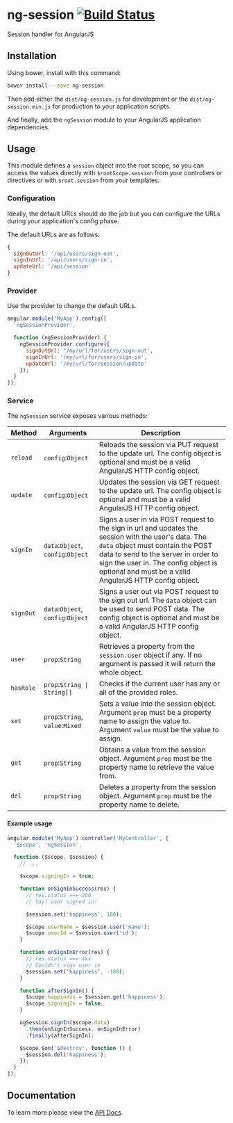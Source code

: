 # ng-session [![Build Status](https://travis-ci.org/FinalDevStudio/ng-session.svg?branch=master)](https://travis-ci.org/FinalDevStudio/ng-session)

Session handler for AngularJS

## Installation

Using bower, install with this command:

```sh
bower install --save ng-session
```

Then add either the `dist/ng-session.js` for development or the `dist/ng-session.min.js` for production to your application scripts.

And finally, add the `ngSession` module to your AngularJS application dependencies.

## Usage

This module defines a `session` object into the root scope, so you can access the values directly with `$rootScope.session` from your controllers or directives or with `$root.session` from your templates.

### Configuration

Ideally, the default URLs should do the job but you can configure the URLs during your application's config phase.

The default URLs are as follows:

```javascript
{
  signOutUrl: '/api/users/sign-out',
  signInUrl: '/api/users/sign-in',
  updateUrl: '/api/session'
}
```

### Provider

Use the provider to change the default URLs.

```javascript
angular.module('MyApp').config([
  'ngSessionProvider',

  function (ngSessionProvider) {
    ngSessionProvider.configure({
      signOutUrl: '/my/url/for/users/sign-out',
      signInUrl: '/my/url/for/users/sign-in',
      updateUrl: '/my/url/for/session/update'
    });
  }
]);
```

### Service

The `ngSession` service exposes various methods:

Method    | Arguments                          | Description
--------- | ---------------------------------- | ------------------------------------------------------------------------------------------------------------------------------------------------------------------------------------------------
`reload`  | `config`:`Object`                  | Reloads the session via PUT request to the update url. The config object is optional and must be a valid AngularJS HTTP config object.
`update`  | `config`:`Object`                  | Updates the session via GET request to the update url. The config object is optional and must be a valid AngularJS HTTP config object.
`signIn`  | `data`:`Object`, `config`:`Object` | Signs a user in via POST request to the sign in url and updates the session with the user's data. The `data` object must contain the POST data to send to the server in order to sign the user in. The config object is optional and must be a valid AngularJS HTTP config object.
`signOut` | `data`:`Object`, `config`:`Object` | Signs a user out via POST request to the sign out url. The `data` object can be used to send POST data. The config object is optional and must be a valid AngularJS HTTP config object.
`user`    | `prop`:`String`                    | Retrieves a property from the `session.user` object if any. If no argument is passed it will return the whole object.
`hasRole` | `prop`:`String \| String[]`        | Checks if the current user has any or all of the provided roles.
`set`     | `prop`:`String`, `value`:`Mixed`   | Sets a value into the session object. Argument `prop` must be a property name to assign the value to. Argument `value` must be the value to assign.
`get`     | `prop`:`String`                    | Obtains a value from the session object. Argument `prop` must be the property name to retrieve the value from.
`del`     | `prop`:`String`                    | Deletes a property from the session object. Argument `prop` must be the property name to delete.

#### Example usage

```javascript
angular.module('MyApp').controller('MyController', [
  '$scope', 'ngSession',

  function ($scope, $session) {
    // ...

    $scope.signingIn = true;

    function onSignInSuccess(res) {
      // res.status === 200
      // Yay! user signed in!

      $session.set('happiness', 100);

      $scope.userName = $session.user('name');
      $scope.userId = $session.user('id');
    }

    function onSignInError(res) {
      // res.status === 4xx
      // Couldn't sign user in
      $session.set('happiness', -100);
    }

    function afterSignIn() {
      $scope.happiness = $session.get('happiness');      
      $scope.signingIn = false;
    }

    ngSession.signIn($scope.data)
      .then(onSignInSuccess, onSignInError)
      .finally(afterSignIn);

    $scope.$on('$destroy', function () {
      $session.del('happiness');
    });
  }
]);
```

## Documentation

To learn more please view the [API Docs](docs/ng-session.md).
